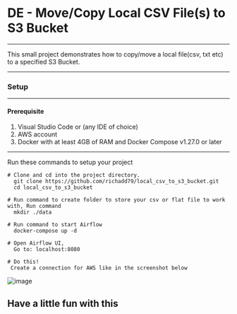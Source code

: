 # DE - Move/Copy Local CSV File(s) to S3 Bucket
___

This small project demonstrates how to copy/move a local file(csv, txt etc) to a specified S3 Bucket.

___
### Setup
___
#### Prerequisite
1. Visual Studio Code or (any IDE of choice)
2. AWS account
3. Docker with at least 4GB of RAM and Docker Compose v1.27.0 or later

---

Run these commands to setup your project

    # Clone and cd into the project directory.
      git clone https://github.com/richadd79/local_csv_to_s3_bucket.git
      cd local_csv_to_s3_bucket

    # Run command to create folder to store your csv or flat file to work with, Run command
      mkdir ./data

    # Run command to start Airflow
      docker-compose up -d

    # Open Airflow UI, 
      Go to: localhost:8080
      
    # Do this! 
     Create a connection for AWS like in the screenshot below
 
   ![image](https://user-images.githubusercontent.com/24456790/220696846-04a985d7-d201-4905-a92a-79516c394308.png)
   
## Have a little fun with this

